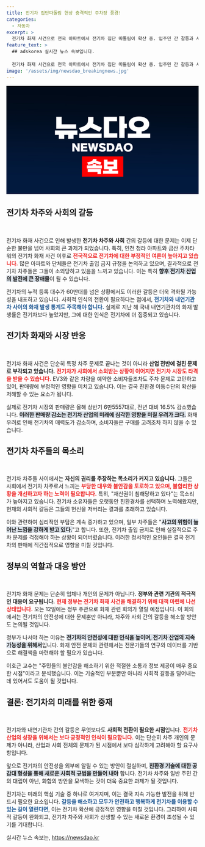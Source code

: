 ```yaml
---
title: 전기차 집단따돌림 현상 충격적인 주차장 풍경!
categories:
  - 자동차
excerpt: >
  전기차 화재 사건으로 전국 아파트에서 전기차 집단 따돌림이 확산 중. 입주민 간 갈등과 사회적 불안감 고조, 전기차 차주들은 억울함 호소. 정부, 대책 마련에 나설 예정인데, 과연 해법이 될까? 클릭해서 더 알아보세요!
feature_text: >
  ## adskorea 실시간 뉴스 속보입니다.

  전기차 화재 사건으로 전국 아파트에서 전기차 집단 따돌림이 확산 중. 입주민 간 갈등과 사회적 불안감 고조, 전기차 차주들은 억울함 호소. 정부, 대책 마련에 나설 예정인데, 과연 해법이 될까? 클릭해서 더 알아보세요!
image: '/assets/img/newsdao_breakingnews.jpg'
---
```


<p><img src="/assets/img/newsdao_breakingnews.jpg" alt="adskorea 속보" /></p>

<h2 data-ke-size="size26">전기차 차주와 사회의 갈등</h2>

<p data-ke-size="size16">&nbsp;</p>

<p>전기차 화재 사건으로 인해 발생한 <b>전기차 차주와 사회</b> 간의 갈등에 대한 문제는 이제 단순한 불만을 넘어 사회의 큰 과제가 되었습니다. 특히, 인천 청라 아파트와 금산 주차타워의 전기차 화재 사건 이후로 <b><span style="color: #ee2323;">전국적으로 전기차에 대한 부정적인 여론이 높아지고 있습니다.</span></b> 많은 아파트와 단체들은 전기차 출입 금지 규정을 논의하고 있으며, 결과적으로 전기차 차주들은 그들이 소외당하고 있음을 느끼고 있습니다. 이는 특히 <b><span style="background-color: #21538527;">향후 전기차 산업의 발전에 큰 장애물</span></b>이 될 수 있습니다. </p>

<p>전기차의 누적 등록 대수가 60만대를 넘은 상황에서도 이러한 갈등은 더욱 격화될 가능성을 내포하고 있습니다. 사회적 인식의 전환이 필요하다는 점에서, <b><span style="color: #1a5490;">전기차와 내연기관차 사이의 화재 발생 통계도 주목해야 합니다.</span></b> 실제로 지난 해 국내 내연기관차의 화재 발생률은 전기차보다 높았지만, 그에 대한 인식은 전기차에 더 집중되고 있습니다.</p>

<h2 data-ke-size="size26">전기차 화재와 시장 반응</h2>

<p data-ke-size="size16">&nbsp;</p>

<p>전기차 화재 사건은 단순히 특정 차주 문제로 끝나는 것이 아니라 <b>산업 전반에 걸친 문제로 부각되고 있습니다.</b> <b><span style="color: #ee2323;">전기차가 사회에서 소외받는 상황이 이어지면 전기차 시장도 타격을 받을 수 있습니다.</span></b> EV3와 같은 차량을 예약한 소비자들조차도 주차 문제로 고민하고 있어, 판매량에 부정적인 영향을 미치고 있습니다. 이는 결국 친환경 이동수단의 확산을 저해할 수 있는 요소가 됩니다.</p>

<p>실제로 전기차 시장의 판매량은 올해 상반기 6만5557대로, 전년 대비 16.5% 감소했습니다. <b><span style="background-color: #21538527;">이러한 판매량 감소는 전기차 산업의 미래에 심각한 영향을 미칠 우려가 크다.</span></b> 화재 우려로 인해 전기차의 매력도가 감소하며, 소비자들은 구매를 고려조차 하지 않을 수 있습니다. </p>

<h2 data-ke-size="size26">전기차 차주들의 목소리</h2>

<p data-ke-size="size16">&nbsp;</p>

<p>전기차 차주들 사이에서는 <b>자신의 권리를 주장하는 목소리가 커지고 있습니다.</b> 그들은 사회에서 전기차 차주로서 느끼는 <b><span style="color: #ee2323;">부당한 대우와 불안감을 토로하고 있으며, 불합리한 상황을 개선하고자 하는 노력이 필요합니다.</span></b> 특히, "재산권이 침해당하고 있다"는 목소리가 높아지고 있습니다. 전기차 소유자들은 오랫동안 친환경차를 선택하며 노력해왔지만, 현재의 사회적 갈등은 그들의 헌신을 저버리는 결과를 초래하고 있습니다.</p>

<p>이와 관련하여 심리적인 부담은 계속 증가하고 있으며, 일부 차주들은 "<b><span style="background-color: #21538527;">사고의 위험이 늘어난 느낌을 강하게 받고 있다.</span></b>"고 합니다. 또한, 전기차 출입 금지로 인해 실질적으로 주차 문제를 걱정해야 하는 상황이 되어버렸습니다. 이러한 정서적인 요인들은 결국 전기차의 판매에 직간접적으로 영향을 미칠 것입니다.</p>

<h2 data-ke-size="size26">정부의 역할과 대응 방안</h2>

<p data-ke-size="size16">&nbsp;</p>

<p>전기차 화재 문제는 단순히 업체나 개인의 문제가 아닙니다. <b>정부와 관련 기관의 적극적인 대응이 요구됩니다.</b> <b><span style="color: #ee2323;">현재 정부는 전기차 화재 사건을 해결하기 위해 대책 마련에 나선 상태입니다.</span></b> 오는 12일에는 정부 주관으로 화재 관련 회의가 열릴 예정입니다. 이 회의에서는 전기차의 안전성에 대한 문제뿐만 아니라, 차주와 사회 간의 갈등을 해소할 방안도 논의될 것입니다.</p>

<p>정부가 나서야 하는 이유는 <b><span style="background-color: #21538527;">전기차의 안전성에 대한 인식을 높이며, 전기차 산업의 지속 가능성을 위해서</span></b>입니다. 화재 안전 문제와 관련해서는 전문가들의 연구와 데이터를 기반으로 해결책을 마련해야 할 필요가 있습니다. </p>

<p>이호근 교수는 "주민들의 불안감을 해소하기 위한 적절한 소통과 정보 제공이 매우 중요한 시점"이라고 분석했습니다. 이는 기술적인 부분뿐만 아니라 사회적 갈등을 덜어내는 데 있어서도 도움이 될 것입니다.</p>

<h2 data-ke-size="size26">결론: 전기차의 미래를 위한 중재</h2>

<p data-ke-size="size16">&nbsp;</p>

<p>전기차와 내연기관차 간의 갈등은 무엇보다도 <b>사회적 전환이 필요한 시점</b>입니다. <b><span style="color: #ee2323;">전기차 산업의 성장을 위해서는 보다 긍정적인 인식이 필요합니다.</span></b> 이는 단순히 차주 개인의 문제가 아니라, 산업과 사회 전체의 문제가 된 시점에서 보다 심각하게 고려해야 할 요구사항입니다. </p>

<p>앞으로 전기차의 안전성을 외부에 알릴 수 있는 방안이 절실하며, <b><span style="background-color: #21538527;">친환경 기술에 대한 공감대 형성을 통해 새로운 사회적 규범을 만들어 내야</span></b> 합니다. 전기차 차주와 일반 주민 간의 대립이 아닌, 화합의 방안을 모색하는 것이 더욱 중요한 과제가 될 것입니다. </p>

<p>전기차는 미래의 핵심 기술 중 하나로 여겨지며, 이는 결국 지속 가능한 발전을 위해 반드시 필요한 요소입니다. <b><span style="color: #1a5490;">갈등을 해소하고 모두가 안전하고 행복하게 전기차를 이용할 수 있는 길이 열린다면</span></b>, 이는 전기차 확산에 긍정적인 영향을 미칠 것입니다. 그리하여 사회적 갈등이 완화되고, 전기차 차주와 사회가 상생할 수 있는 새로운 환경이 조성될 수 있기를 기대합니다.</p>
실시간 뉴스 속보는, <a href="https://newsdao.kr" rel="dofollow">https://newsdao.kr</a>


